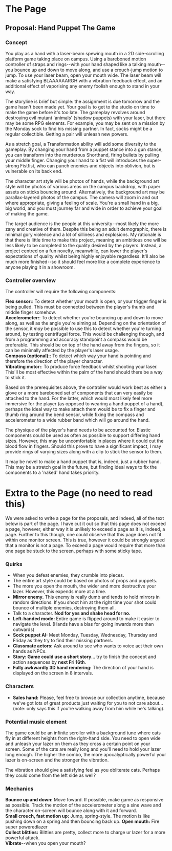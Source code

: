 # The Page
## Proposal: Hand Puppet The Game
### Concept
You play as a hand with a laser-beam spewing mouth in a 2D side-scrolling platform game taking place on campus. Using a bareboned motion controller of straps and rings--with your hand shaped like a talking mouth--you bounce up and down to move along, and use a crouch-jump motion to jump. To use your laser beam, open your mouth wide. The laser beam will make a satisfying BLAAAAAARGH with a vibration feedback effect, and an additional effect of vaporising any enemy foolish enough to stand in your way.  

The storyline is brief but simple: the assignment is due tomorrow and the game hasn't been made yet. Your goal is to get to the studio on time to make the game before it's too late. The gameplay revolves around destroying evil mutant 'animals' (shadow puppets) with your laser, but there may be some RPG elements. For example, you may be sent on a mission by the Monday sock to find his missing partner. In fact, socks might be a regular collectible. Getting a pair will unleash new powers.  

As a stretch goal, a Transformation ability will add some diversity to the gameplay. By changing your hand from a puppet stance into a gun stance, you can transform into the murderous Shorthand, firing bullets by pulling your middle finger. Changing your hand to a fist will introduces the super-strong Fistfist, who can punch enemies and objects into oblivion, but is vulnerable on its back end.  

The character art style will be photos of hands, while the background art style will be photos of various areas on the campus backdrop, with paper assets on sticks bouncing around. Alternatively, the background art may be parallax-layered photos of the campus. The camera will zoom in and out where appropriate, giving a feeling of scale. You're a small hand in a big, big world, and you must journey far and wide in order to achieve your goal of making the game.  

The target audience is the people at this university--most likely the more zany and creative of them. Despite this being an adult demographic, there is minimal gory violence and a lot of silliness and explosions. My rationale is that there is little time to make this project, meaning an ambitious one will be less likely to be completed to the quality desired by the players. Instead, a project centred on a fun novelty, meanwhile, can lower the player's expectations of quality whilst being highly enjoyable regardless. It'll also be much more finished--so it should feel more like a complete experience to anyone playing it in a showroom.

### Controller overview
The controller will require the following components:  

**Flex sensor:**: To detect whether your mouth is open, or your trigger finger is being pulled. This must be connected between the player's thumb and middle finger somehow.  
**Accelerometer:**: To detect whether you're bouncing up and down to move along, as well as the angle you're aiming at. Depending on the orientation of the sensor,  it _may_ be possible to use this to detect whether you're turning around, by testing centrifugal force. This would be challenging though, and from a programming and accuracy standpoint a compass would be preferable. This should be on top of the hand away from the fingers, so it can be minimally affected by the player's laser usage.  
**Compass (optional):**: To detect which way your hand is pointing and therefore the direction of the player character.  
**Vibrating motor:**: To produce force feedback whilst shooting your laser. This'll be most effective within the palm of the hand should there be a way to stick it.

Based on the prerequisites above, the controller would work best as either a glove or a more bareboned set of components that can very easily be attached to the hand. For the latter, which would most likely feel more immersive for the player (as opposed to wearing a hand puppet of a hand), perhaps the ideal way to make attach them would be to fix a finger and thumb ring around the bend sensor, while fixing the compass and accelerometer to a wide rubber band which will go around the hand.  

The physique of the player's hand needs to be accounted for. Elastic components could be used as often as possible to support differing hand sizes. However, this may be uncomfortable in places where it could cut the blood flow in fingers. Should this prove to have a significant impact, I may provide rings of varying sizes along with a clip to stick the sensor to them.  

It may be novel to make a hand puppet that is, indeed, just a rubber hand. This may be a stretch goal in the future, but finding ideal ways to fix the components to a 'naked' hand takes priority.  

# Extra to the Page (no need to read this)
We were asked to write a page for the proposals, and indeed, all of the text below is part of the page. I have cut it out so that this page does not exceed a page, however, either way it is unlikely to exceed a page as it is, indeed, a page. Further to this though, one could observe that this page does not fit within one monitor screen. This is true, however it could be strongly argued that a monitor is not a page. To exceed a page would require that more than one page be stuck to the screen, perhaps with some sticky tape.  

### Quirks
* When you defeat enemies, they crumble into pieces.  
* The entire art style could be based on photos of props and puppets.  
* The more you open the mouth, the wider and more destructive your lazer. However, this expends more at a time.  
* **Mirror enemy.** This enemy is really dumb and tends to hold mirrors in random directions. If you shoot him at the right time your shot could bounce of multiple enemies, destroying them all.  
* Talk to a character. **Nod for yes and shake head for no.**  
* **Left-handed mode:** Entire game is flipped around to make it easier to navigate the level. (Hands have a bias for going inwards more than outwards)  
* **Sock puppet AI:** Meet Monday, Tuesday, Wednesday, Thursday and Friday as they try to find their missing partners.  
* **Classmate actors:** Ask around to see who wants to voice act their own hands as NPCs.  
* **Story: Game could use a short story**... try to finish the concept and action sequences by **next Fri 16th**.  
* **Fully awkwardly 3D hand rendering:** The direction of your hand is displayed on the screen in 8 intervals.  

### Characters
* **Sales hand:** Please, feel free to browse our collection anytime, because we've got lots of great products just waiting for you to not care about... (note: only says this if you're walking away from him while he's talking).  


### Potential music element
The game could be an infinite scroller with a background tune where cats fly in at different heights from the right-hand side. You need to open wide and unleash your lazer on them as they cross a certain point on your screen. Some of the cats are really long and you'll need to hold your lazer long enough. The higher the combo, the more apocalyptically powerful your lazer is on-screen and the stronger the vibration.  

The vibration should give a satisfying feel as you obliterate cats. Perhaps they could come from the left side as well?  

### Mechanics
**Bounce up and down:** Move foward. If possible, make game as responsive as possible. Track the motion of the accelerometer along a sine wave and the character on-screen will bounce along with it and forward.  
**Small crouch, fast motion up:** Jump, spring-style. The motion is like pushing down on a spring and then bouncing back up.
**Open mouth:** Fire super poweredlazer  
**Collect blitties:** Blitties are pretty, collect more to charge ur lazer for a more powerful attack.  
**Vibrate**--when you open your mouth?  
